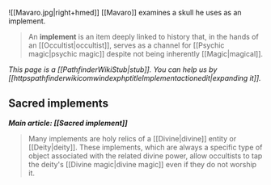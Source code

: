 ![[Mavaro.jpg|right+hmed]] 
 [[Mavaro]] examines a skull he uses as an implement.
> An **implement** is an item deeply linked to history that, in the hands of an [[Occultist|occultist]], serves as a channel for [[Psychic magic|psychic magic]] despite not being inherently [[Magic|magical]].



*This page is a [[PathfinderWikiStub|stub]]. You can help us by [[httpspathfinderwikicomwindexphptitleImplementactionedit|expanding it]].*


## Sacred implements

***Main article: [[Sacred implement]]***
> Many implements are holy relics of a [[Divine|divine]] entity or [[Deity|deity]]. These implements, which are always a specific type of object associated with the related divine power, allow occultists to tap the deity's [[Divine magic|divine magic]] even if they do not worship it.







